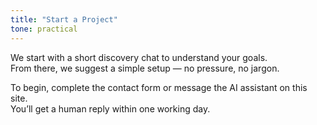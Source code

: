 ```yaml
---
title: "Start a Project"
tone: practical
---
```

We start with a short discovery chat to understand your goals.  
From there, we suggest a simple setup — no pressure, no jargon.

To begin, complete the contact form or message the AI assistant on this site.  
You’ll get a human reply within one working day.
